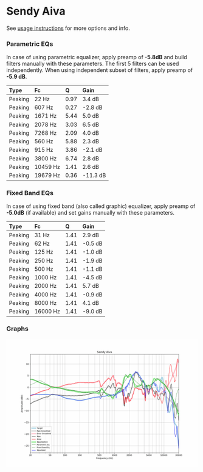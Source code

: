 # Sendy Aiva
See [usage instructions](https://github.com/jaakkopasanen/AutoEq#usage) for more options and info.

### Parametric EQs
In case of using parametric equalizer, apply preamp of **-5.8dB** and build filters manually
with these parameters. The first 5 filters can be used independently.
When using independent subset of filters, apply preamp of **-5.9 dB**.

| Type    | Fc       |    Q | Gain     |
|:--------|:---------|:-----|:---------|
| Peaking | 22 Hz    | 0.97 | 3.4 dB   |
| Peaking | 607 Hz   | 0.27 | -2.8 dB  |
| Peaking | 1671 Hz  | 5.44 | 5.0 dB   |
| Peaking | 2078 Hz  | 3.03 | 6.5 dB   |
| Peaking | 7268 Hz  | 2.09 | 4.0 dB   |
| Peaking | 560 Hz   | 5.88 | 2.3 dB   |
| Peaking | 915 Hz   | 3.86 | -2.1 dB  |
| Peaking | 3800 Hz  | 6.74 | 2.8 dB   |
| Peaking | 10459 Hz | 1.41 | 2.6 dB   |
| Peaking | 19679 Hz | 0.36 | -11.3 dB |

### Fixed Band EQs
In case of using fixed band (also called graphic) equalizer, apply preamp of **-5.0dB**
(if available) and set gains manually with these parameters.

| Type    | Fc       |    Q | Gain    |
|:--------|:---------|:-----|:--------|
| Peaking | 31 Hz    | 1.41 | 2.9 dB  |
| Peaking | 62 Hz    | 1.41 | -0.5 dB |
| Peaking | 125 Hz   | 1.41 | -1.0 dB |
| Peaking | 250 Hz   | 1.41 | -1.9 dB |
| Peaking | 500 Hz   | 1.41 | -1.1 dB |
| Peaking | 1000 Hz  | 1.41 | -4.5 dB |
| Peaking | 2000 Hz  | 1.41 | 5.7 dB  |
| Peaking | 4000 Hz  | 1.41 | -0.9 dB |
| Peaking | 8000 Hz  | 1.41 | 4.1 dB  |
| Peaking | 16000 Hz | 1.41 | -9.0 dB |

### Graphs
![](./Sendy%20Aiva.png)